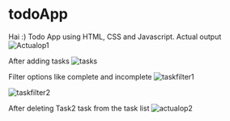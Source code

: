 # todoApp
Hai :)
Todo App using HTML, CSS and Javascript.
Actual output
![Actualop1](https://github.com/user-attachments/assets/43ce2521-6e55-405c-b13f-028bf3f6ad8b)

After adding tasks
![tasks](https://github.com/user-attachments/assets/81b33430-5418-4f85-9437-3e04ce7d959c)

Filter options like complete and incomplete
![taskfilter1](https://github.com/user-attachments/assets/5f48ddb4-3d6c-4686-8eae-9004439e1dbe)

![taskfilter2](https://github.com/user-attachments/assets/a104d155-ae32-44ee-9b13-c299ac5c8709)

After deleting Task2 task from the task list
![actualop2](https://github.com/user-attachments/assets/c7bcf2b7-c610-4a7d-bac4-174919d0c2c7)

